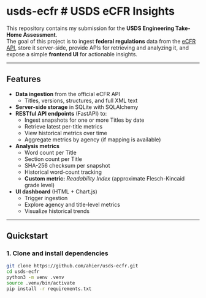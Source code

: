 # usds-ecfr # USDS eCFR Insights

This repository contains my submission for the **USDS Engineering Take-Home Assessment**.  
The goal of this project is to ingest **federal regulations** data from the [eCFR API](https://www.ecfr.gov/developers/documentation/api/v1), store it server-side, provide APIs for retrieving and analyzing it, and expose a simple **frontend UI** for actionable insights.

---

## Features

- **Data ingestion** from the official eCFR API
  - Titles, versions, structures, and full XML text
- **Server-side storage** in SQLite with SQLAlchemy
- **RESTful API endpoints** (FastAPI) to:
  - Ingest snapshots for one or more Titles by date
  - Retrieve latest per-title metrics
  - View historical metrics over time
  - Aggregate metrics by agency (if mapping is available)
- **Analysis metrics**
  - Word count per Title
  - Section count per Title
  - SHA-256 checksum per snapshot
  - Historical word-count tracking
  - **Custom metric:** *Readability Index* (approximate Flesch-Kincaid grade level)
- **UI dashboard** (HTML + Chart.js)
  - Trigger ingestion
  - Explore agency and title-level metrics
  - Visualize historical trends

---

## Quickstart

### 1. Clone and install dependencies
```bash
git clone https://github.com/ahier/usds-ecfr.git
cd usds-ecfr
python3 -m venv .venv
source .venv/bin/activate
pip install -r requirements.txt
